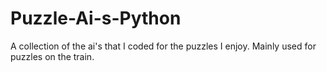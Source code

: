 # Puzzle-Ai-s-Python
A collection of the ai's that I coded for the puzzles I enjoy. Mainly used for puzzles on the train.
